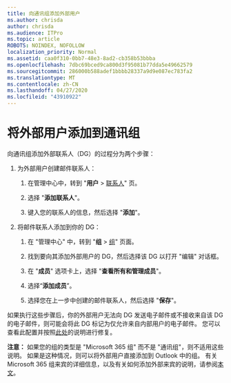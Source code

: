 ```yaml
---
title: 向通讯组添加外部用户
ms.author: chrisda
author: chrisda
ms.audience: ITPro
ms.topic: article
ROBOTS: NOINDEX, NOFOLLOW
localization_priority: Normal
ms.assetid: caa0f310-0bb7-48e3-8ad2-cb358b53bbba
ms.openlocfilehash: 7dbc69bced9ca800d3f95081b77dda5e49662579
ms.sourcegitcommit: 286000b588adef1bbbb28337a9d9e087ec783fa2
ms.translationtype: MT
ms.contentlocale: zh-CN
ms.lasthandoff: 04/27/2020
ms.locfileid: "43910922"
---
```

# <a name="add-external-users-to-a-distribution-group"></a>将外部用户添加到通讯组

向通讯组添加外部联系人（DG）的过程分为两个步骤：
  
1. 为外部用户创建邮件联系人：
    
    1. 在管理中心中，转到 "**用户** > [联系人](https://admin.microsoft.com/adminportal/home#/Contact)" 页。 
    
    2. 选择 "**添加联系人**"。
    
    3. 键入您的联系人的信息，然后选择 "**添加**"。
    
2. 将邮件联系人添加到你的 DG：
    
    1. 在 "管理中心" 中，转到 "**组** > [组](https://admin.microsoft.com/adminportal/home#/groups)" 页面。 
    
    2. 找到要向其添加外部用户的 DG，然后选择该 DG 以打开 "编辑" 对话框。
    
    3. 在 "**成员**" 选项卡上，选择 "**查看所有和管理成员**"。 
    
    4. 选择“**添加成员**”。
    
    5. 选择您在上一步中创建的邮件联系人，然后选择 "**保存**"。
    
如果执行这些步骤后，你的外部用户无法向 DG 发送电子邮件或不接收来自该 DG 的电子邮件，则可能会将此 DG 标记为仅允许来自内部用户的电子邮件。 您可以查看此配置并按照[此处](https://docs.microsoft.com/exchange/mail-flow-best-practices/non-delivery-reports-in-exchange-online/fix-error-code-5-7-133-in-exchange-online)的说明进行修复。
  
 **注意：** 如果您的组的类型是 "Microsoft 365 组" 而不是 "通讯组"，则不适用这些说明。 如果是这种情况，则可以将外部用户直接添加到 Outlook 中的组。 有关 Microsoft 365 组来宾的详细信息，以及有关如何添加外部来宾的说明，请参阅[本文](https://support.office.com/article/Guest-access-in-Office-365-Groups-bfc7a840-868f-4fd6-a390-f347bf51aff6.aspx)。
  